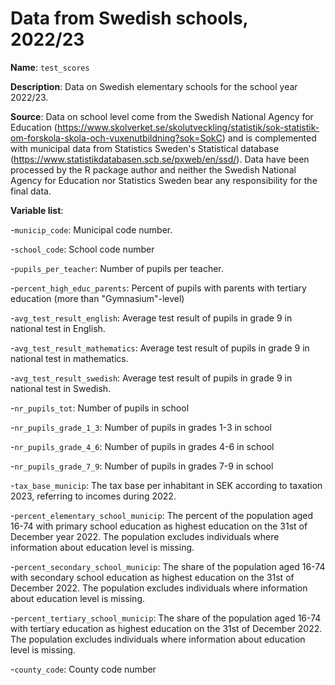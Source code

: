 # Data from Swedish schools, 2022/23

**Name**: ```test_scores```

**Description**: Data on Swedish elementary schools for the school year 2022/23.

**Source**: Data on school level come from the Swedish National Agency for Education (https://www.skolverket.se/skolutveckling/statistik/sok-statistik-om-forskola-skola-och-vuxenutbildning?sok=SokC) and is complemented with municipal data from Statistics Sweden's Statistical database (https://www.statistikdatabasen.scb.se/pxweb/en/ssd/). Data have been processed by the R package author and neither the Swedish National Agency for Education nor Statistics Sweden bear any responsibility for the final data.

**Variable list**:

-```municip_code```: Municipal code number.

-```school_code```: School code number

-```pupils_per_teacher```: Number of pupils per teacher.

-```percent_high_educ_parents```: Percent of pupils with parents with tertiary education (more than "Gymnasium"-level)

-```avg_test_result_english```: Average test result of pupils in grade 9 in national test in English.

-```avg_test_result_mathematics```: Average test result of pupils in grade 9 in national test in mathematics.

-```avg_test_result_swedish```: Average test result of pupils in grade 9 in national test in Swedish.

-```nr_pupils_tot```: Number of pupils in school

-```nr_pupils_grade_1_3```: Number of pupils in grades 1-3 in school

-```nr_pupils_grade_4_6```: Number of pupils in grades 4-6 in school

-```nr_pupils_grade_7_9```: Number of pupils in grades 7-9 in school

-```tax_base_municip```: The tax base per inhabitant in SEK according to taxation 2023, referring to incomes during 2022.

-```percent_elementary_school_municip```: The percent of the population aged 16-74 with primary school education as highest education on the 31st of December year 2022. The population excludes individuals where information about education level is missing.

-```percent_secondary_school_municip```: The share of the population aged 16-74 with secondary school education as highest education on the 31st of December 2022. The population excludes individuals where information about education level is missing.

-```percent_tertiary_school_municip```: The share of the population aged 16-74 with tertiary education as highest education on the 31st of December 2022. The population excludes individuals where information about education level is missing.

-```county_code```: County code number

